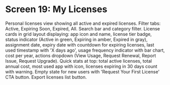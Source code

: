 # Screen 19: My Licenses

Personal licenses view showing all active and expired licenses. Filter tabs: Active, Expiring Soon, Expired, All. Search bar and category filter. License cards in grid layout displaying: app icon and name, license tier badge, status indicator (Active in green, Expiring in amber, Expired in gray), assignment date, expiry date with countdown for expiring licenses, last used timestamp with 'X days ago', usage frequency indicator with bar chart, cost per year, actions dropdown (View Usage, Request Renewal, Report Issue, Request Upgrade). Quick stats at top: total active licenses, total annual cost, most used app with icon, licenses expiring in 30 days count with warning. Empty state for new users with 'Request Your First License' CTA button. Export licenses list button.


